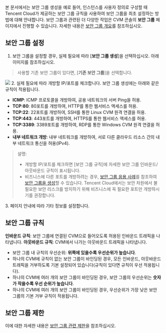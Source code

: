 본 문서에서는 보안 그룹 생성을 예로 들어, 인스턴스를 사용자 정의로 구성할 때 Tencent Cloud가 제공하는 보안 그룹 규칙을 사용하여 보안 그룹을 최초 설정하는 방법에 대해 안내합니다. 보안 그룹과 관련된 더 다양한 작업은 CVM 콘솔의 **보안 그룹** 페이지에서 진행할 수 있습니다. 자세한 내용은 [보안 그룹 개요](https://intl.cloud.tencent.com/document/product/213/12452)를 참조하십시오.


## 보안 그룹 설정
1. 보안 그룹을 설정할 경우, 실제 필요에 따라 [**보안 그룹 생성**]을 선택하십시오. 아래 이미지를 참조하십시오.
> 사용할 기존 보안 그룹이 있다면, [**기존 보안 그룹**]을 선택합니다.
>
![](https://main.qcloudimg.com/raw/c08ca9a0262f4911fdac90925762e4a6.png)
2. 실제 필요에 따라 개방할 IP/포트를 체크합니다.
보안 그룹 생성에는 아래와 같은 규칙이 적용됩니다. <ul>
<li><b>ICMP</b>: ICMP 프로토콜을 개방하여, 공용 네트워크의 서버 Ping을 허용. </li>
<li><b>TCP:80</b>: 80포트를 개방하여, HTTP를 통한 웹서비스 액세스를 허용. </li></li>
<li><b>TCP:22</b>: 22포트를 개방하여, SSH를 통한 Linux CVM 원격 연결을 허용.</li>
<li><b>TCP:443</b>: 443포트를 개방하여, HTTPS를 통한 웹서비스 액세스를 허용. </li>
<li><b>TCP:3389</b>: 3389포트를 개방하여, RDP를 통한 Windows CVM 원격 연결을 허용.</li>
<li><b>내부 네트워크 개방</b>: 내부 네트워크를 개방하여, 서로 다른 클라우드 리소스 간의 내부 네트워크 통신을 허용(IPv4). </li></ul>
<blockquote class="d-mod-explain">
<div class="d-mod-title d-explain-title">
<i class="d-icon-explain"></i>설명:
</div>
<ul><li>개방할 IP/포트를 체크하면 [보안 그룹 규칙]에 자세한 보안 그룹 인바운드/아웃바운드 규칙이 표시됩니다. </li><li>비즈니스에 다른 포트를 개방하려는 경우, <a href="https://intl.cloud.tencent.com/document/product/213/32369">보안 그룹 응용 사례</a>를 참조하여 <a href="https://intl.cloud.tencent.com/document/product/213/34271">보안 그룹을 생성</a>할 수 있습니다. Tencent Cloud에서는 보안 차원에서 불필요한 보안 리스크를 방지하기 위해 비즈니스에 꼭 필요한 포트만 개방하시기를 권장합니다.
</li></ul>
</blockquote>
3. 페이지 안내에 따라 기타 정보를 설정합니다.

## 보안 그룹 규칙

**인바운드 규칙**: 보안 그룹에 연결된 CVM으로 들어오도록 허용된 인바운드 트래픽을 나타냅니다.
**아웃바운드 규칙**: CVM에서 나가는 아웃바운드 트래픽을 나타냅니다.

- 보안 그룹 내 규칙의 우선순위: **위쪽에 있을수록 우선순위가 높습니다**.
- 하나의 CVM에 규칙이 없는 보안 그룹이 바인딩된 경우, 모든 인바운드, 아웃바운드 트래픽을 거부하도록 기본 설정되어 있습니다(규칙이 있다면 규칙이 우선 적용됩니다).
- 하나의 CVM에 여러 개의 보안 그룹이 바인딩된 경우, 보안 그룹의 우선순위는 **숫자가 작을수록 우선 순위가 높습니다**.
- 하나의 CVM에 여러 개의 보안 그룹이 바인딩된 경우, 우선순위가 가장 낮은 보안 그룹의 기본 거부 규칙이 적용됩니다.

## 보안 그룹 제한

이에 대한 자세한 내용은 [보안 그룹 관련 제한](https://intl.cloud.tencent.com/document/product/213/15379)을 참조하십시오.
